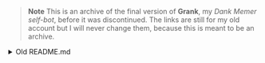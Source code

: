 > **Note** This is an archive of the final version of **Grank**, my *Dank Memer self-bot*, before it was discontinued. The links are still for my old account but I will never change them, because this is meant to be an archive.

<details>

<summary>Old README.md</summary>

# Grank

[![Join our Discord](https://www.oathro.com/themes/oathro/img/discord-button.png)](https://discord.gg/X3JMC9FAgy)

[![Stargazers](https://img.shields.io/github/stars/didlly/grank?style=for-the-badge&logo=Python&color=blue)](https://github.com/didlly/grank/stargazers)
[![Forks](https://img.shields.io/github/forks/didlly/grank?style=for-the-badge&logo=Python&color=blue)](https://github.com/didlly/grank/network/members)
[![Issues](https://img.shields.io/github/issues/didlly/grank?style=for-the-badge&logo=Python&color=informational)](https://github.com/didlly/grank/issues)
[![Pull Requests](https://img.shields.io/github/issues-pr/didlly/grank?style=for-the-badge&logo=Python&color=informational)](https://github.com/didlly/grank/pulls)

Please visit the website [here](https://didlly.github.io/grank). All content has been moved away from the README.

<sub>© [didlly](https://github.com/didlly) 2022 - Present under the [MIT License](https://github.com/didlly/grank/tree/main/LICENSE).</sub>

</details>